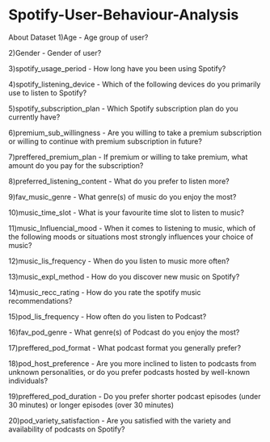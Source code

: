 # Spotify-User-Behaviour-Analysis
About Dataset
1)Age - Age group of user?

2)Gender - Gender of user?

3)spotify_usage_period - How long have you been using Spotify?

4)spotify_listening_device - Which of the following devices do you primarily use to listen to Spotify?

5)spotify_subscription_plan - Which Spotify subscription plan do you currently have?

6)premium_sub_willingness - Are you willing to take a premium subscription or willing to continue with premium subscription in future?

7)preffered_premium_plan - If premium or willing to take premium, what amount do you pay for the subscription?

8)preferred_listening_content - What do you prefer to listen more?

9)fav_music_genre - What genre(s) of music do you enjoy the most?

10)music_time_slot - What is your favourite time slot to listen to music?

11)music_Influencial_mood - When it comes to listening to music, which of the following moods or situations most strongly influences your choice of music?

12)music_lis_frequency - When do you listen to music more often?

13)music_expl_method - How do you discover new music on Spotify?

14)music_recc_rating - How do you rate the spotify music recommendations?

15)pod_lis_frequency - How often do you listen to Podcast?

16)fav_pod_genre - What genre(s) of Podcast do you enjoy the most?

17)preffered_pod_format - What podcast format you generally prefer?

18)pod_host_preference - Are you more inclined to listen to podcasts from unknown personalities, or do you prefer podcasts hosted by well-known individuals?

19)preffered_pod_duration - Do you prefer shorter podcast episodes (under 30 minutes) or longer episodes (over 30 minutes)

20)pod_variety_satisfaction - Are you satisfied with the variety and availability of podcasts on Spotify?
